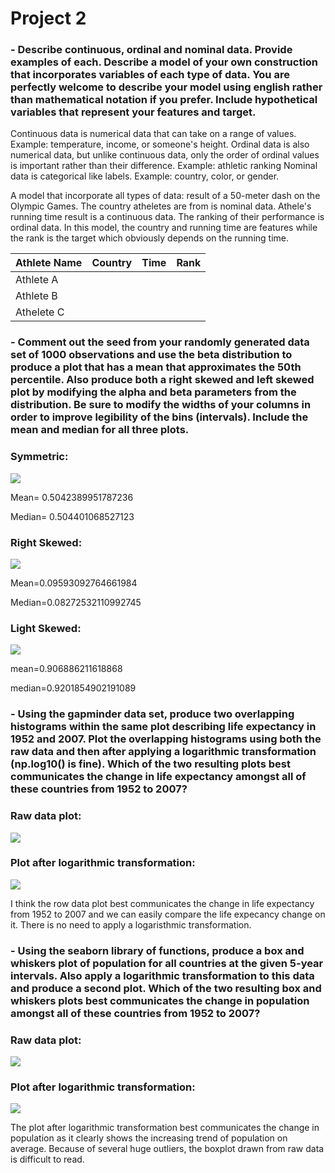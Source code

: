 # Project 2

### - Describe continuous, ordinal and nominal data. Provide examples of each. Describe a model of your own construction that incorporates variables of each type of data. You are perfectly welcome to describe your model using english rather than mathematical notation if you prefer. Include hypothetical variables that represent your features and target.

Continuous data is numerical data that can take on a range of values. Example: temperature, income, or someone's height. 
Ordinal data is also numerical data, but unlike continuous data, only the order of ordinal values is important rather than their difference. Example: athletic ranking 
Nominal data is categorical like labels. Example: country, color, or  gender. 

A model that incorporate all types of data: result of a 50-meter dash on the Olympic Games. The country atheletes are from is nominal data. Athele's running time result is a continuous data. The ranking of their performance is ordinal data. In this model, the country and running time are features while the rank is the target which obviously depends on the running time.

|Athlete Name|Country|Time| Rank|
|------------|:-----:|:--:|----:|
|Athlete A           |    |    |     |
|Athlete B           |    |    |      |         
|Athelete C           |    |    |      | 

### - Comment out the seed from your randomly generated data set of 1000 observations and use the beta distribution to produce a plot that has a mean that approximates the 50th percentile. Also produce both a right skewed and left skewed plot by modifying the alpha and beta parameters from the distribution. Be sure to modify the widths of your columns in order to improve legibility of the bins (intervals). Include the mean and median for all three plots.

### Symmetric: 
![](project2_1.png)

Mean= 0.5042389951787236

Median= 0.504401068527123

### Right Skewed:
![](project2_2.png)

Mean=0.09593092764661984

Median=0.08272532110992745

### Light Skewed:
![](project2_3.png)

mean=0.906886211618868

median=0.9201854902191089
### - Using the gapminder data set, produce two overlapping histograms within the same plot describing life expectancy in 1952 and 2007. Plot the overlapping histograms using both the raw data and then after applying a logarithmic transformation (np.log10() is fine). Which of the two resulting plots best communicates the change in life expectancy amongst all of these countries from 1952 to 2007?

### Raw data plot:
![](project2_4.png)
### Plot after logarithmic transformation:
![](project2_5.png)

I think the row data plot best communicates the change in life expectancy from 1952 to 2007 and we can easily compare the life expecancy change on it. There is no need to apply a logaristhmic transformation.

### - Using the seaborn library of functions, produce a box and whiskers plot of population for all countries at the given 5-year intervals. Also apply a logarithmic transformation to this data and produce a second plot. Which of the two resulting box and whiskers plots best communicates the change in population amongst all of these countries from 1952 to 2007?

### Raw data plot:
![](project2_6.png)
### Plot after logarithmic transformation:
![](project2_7.png)

The plot after logarithmic transformation best communicates the change in population as it clearly shows the increasing trend of population on average. Because of several huge outliers, the boxplot drawn from raw data is difficult to read.
